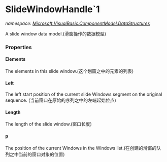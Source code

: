 ﻿
# SlideWindowHandle`1
_namespace: [Microsoft.VisualBasic.ComponentModel.DataStructures](N-Microsoft.VisualBasic.ComponentModel.DataStructures.md)_

A slide window data model.(滑窗操作的数据模型)



### Properties

#### Elements
The elements in this slide window.(这个划窗之中的元素的列表)
#### Left
The left start position of the current slide Windows segment on the original sequence.
 (当前窗口在原始的序列之中的左端起始位点)
#### Length
The length of the slide window.(窗口长度)
#### p
The position of the current Windows in the Windows list.(在创建的滑窗的队列之中当前的窗口对象的位置)

